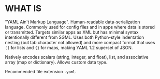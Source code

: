 # WHAT IS

"YAML Ain't Markup Language". Human-readable data-serialization language. Commonly used for config files and in apps where data is stored or transmitted. Targets similar apps as XML but has minimal syntax intentionally different from SGML. Uses both Python-style indentation nesting (but tab character not allowed) and more compact format that uses `[]` for lists and `{}` for maps, making YAML 1.2 superset of JSON.

Natively encodes scalars (string, integer, and float), list, and associative array (map or dictionary). Allows custom data type.

Recommended file extension `.yaml`.
